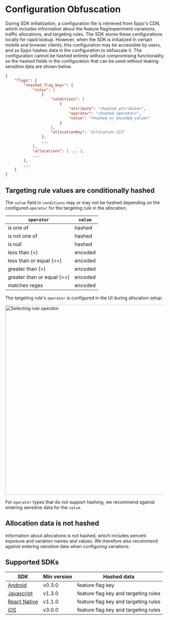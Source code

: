 # Configuration Obfuscation

During SDK initialization, a configuration file is retrieved from Eppo's CDN, which includes information about the feature flag/experiment variations, traffic allocations, and targeting rules. The SDK stores these configurations locally for rapid lookup. However, when the SDK is initialized in certain mobile and browser clients, this configuration may be accessible by users, and so Eppo hashes data in the configuration to obfuscate it. The configuration cannot be hashed entirely without compromising functionality, so the hashed fields in the configuration that can be used without leaking sensitive data are shown below.


```json
{
    "flags": {
        "<hashed_flag_key>": {
            "rules": [
                {
                    "conditions": [
                        {
                            "attribute": "<hashed_attribute>",
                            "operator": "<hashed_operator>",
                            "value": "<hashed_or_encoded_value>"
                        }
                    ],
                    "allocationKey": "allocation-123"
                },
                ...
            ],
            "allocations": [ ... ],
            ...
        },
        ...
    }
}
```

## Targeting rule values are conditionally hashed

The `value` field in `conditions` may or may not be hashed depending on the configured `operator` for the targeting rule in the allocation.

| `operator`                 | `value` |
| -------------------------- | ------- |
| is one of                  | hashed  |
| is not one of              | hashed  |
| is null                    | hashed  |
| less than (<)              | encoded |
| less than or equal (<=)    | encoded |
| greater than (>)           | encoded |
| greater than or equal (>=) | encoded |
| matches regex              | encoded |

The targeting rule's `operator` is configured in the UI during allocation setup.

<img src="/img/feature-flagging/select-rule-operator.gif" alt="Selecting rule operator" width="600" />

For `operator` types that do not support hashing, we recommend against entering sensitive data for the `value`.

## Allocation data is not hashed

Information about allocations is not hashed, which includes percent exposure and variation names and values. We therefore also recommend against entering sensitive data when configuring variations.

## Supported SDKs

| SDK                                                                 | Min version | Hashed data                          |
| ------------------------------------------------------------------- | ----------- | ------------------------------------ |
| [Android](https://search.maven.org/artifact/cloud.eppo/android-sdk) | v0.3.0      | feature flag key                     |
| [Javascript](https://www.npmjs.com/package/@eppo/js-client-sdk)     | v1.3.0      | feature flag key and targeting rules |
| [React Native](https://www.npmjs.com/package/@eppo/react-native-sdk)     | v1.1.0      | feature flag key and targeting rules |
| [iOS](https://github.com/Eppo-exp/eppo-ios-sdk)                     | v3.0.0      | feature flag key and targeting rules |
